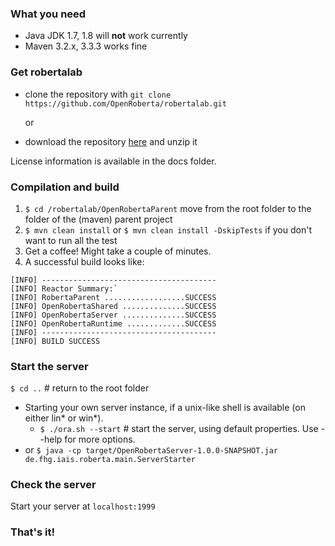 ### What you need
* Java JDK 1.7, 1.8 will **not** work currently
* Maven 3.2.x, 3.3.3 works fine

### Get robertalab
* clone the repository with `git clone https://github.com/OpenRoberta/robertalab.git`

  or
* download the repository [here](https://github.com/OpenRoberta/robertalab/archive/master.zip) and unzip it

License information is available in the docs folder.

### Compilation and build
1. `$ cd /robertalab/OpenRobertaParent` move from the root folder to the folder of the (maven) parent project
1. `$ mvn clean install` or `$ mvn clean install -DskipTests` if you don't want to run all the test
1. Get a coffee! Might take a couple of minutes.
1. A successful build looks like:
```
[INFO] --------------------------------------- 
[INFO] Reactor Summary:`
[INFO] RobertaParent ..................SUCCESS 
[INFO] OpenRobertaShared ..............SUCCESS
[INFO] OpenRobertaServer ..............SUCCESS
[INFO] OpenRobertaRuntime .............SUCCESS
[INFO] ---------------------------------------
[INFO] BUILD SUCCESS  
```
### Start the server
`$ cd ..` # return to the root folder
* Starting your own server instance, if a unix-like shell is available (on either lin* or win*).
  * `$ ./ora.sh --start` # start the server, using default properties. Use --help for more options.
* or `$ java -cp target/OpenRobertaServer-1.0.0-SNAPSHOT.jar de.fhg.iais.roberta.main.ServerStarter` 

### Check the server
Start your server at `localhost:1999`

### That's it!